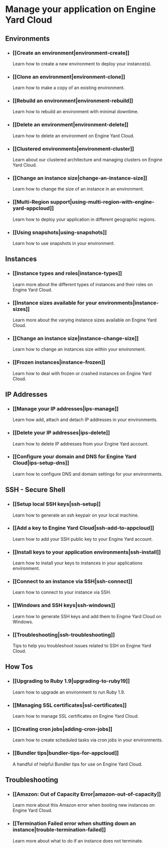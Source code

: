 # Manage your application on Engine Yard Cloud

## Environments

* ### [[Create an environment|environment-create]]
  Learn how to create a new environment to deploy your instance(s).
  
* ### [[Clone an environment|environment-clone]]
  Learn how to make a copy of an existing environment.

* ### [[Rebuild an environment|environment-rebuild]]
  Learn how to rebuild an environment with minimal downtime.

* ### [[Delete an environment|environment-delete]]
  Learn how to delete an environment on Engine Yard Cloud.

* ### [[Clustered environments|environment-cluster]]
  Learn about our clustered architecture and managing clusters on Engine Yard Cloud.

* ### [[Change an instance size|change-an-instance-size]]
  Learn how to change the size of an instance in an environment.

* ### [[Multi-Region support|using-multi-region-with-engine-yard-appcloud]]
  Learn how to deploy your application in different geographic regions.

* ### [[Using snapshots|using-snapshots]]
  Learn how to use snapshots in your environment.

## Instances

* ### [[Instance types and roles|instance-types]]
  Learn more about the different types of instances and their roles on Engine Yard Cloud.

* ### [[Instance sizes available for your environments|instance-sizes]]
  Learn more about the varying instance sizes available on Engine Yard Cloud.
  
* ### [[Change an instance size|instance-change-size]]
  Learn how to change an instances size within your environment.
  
* ### [[Frozen instances|instance-frozen]]
  Learn how to deal with frozen or crashed instances on Engine Yard Cloud.

## IP Addresses

* ### [[Manage your IP addresses|ips-manage]]
  Learn how add, attach and detach IP addresses in your environments.
  
* ### [[Delete your IP addresses|ips-delete]]
  Learn how to delete IP addresses from your Engine Yard account.

* ### [[Configure your domain and DNS for Engine Yard Cloud|ips-setup-dns]]
  Learn how to configure DNS and domain settings for your environments.

## SSH - Secure Shell

* ### [[Setup local SSH keys|ssh-setup]]
  Learn how to generate an ssh keypair on your local machine.
  
* ### [[Add a key to Engine Yard Cloud|ssh-add-to-appcloud]]
  Learn how to add your SSH public key to your Engine Yard account.
  
* ### [[Install keys to your application environments|ssh-install]]
  Learn how to install your keys to instances in your applications environment.

* ### [[Connect to an instance via SSH|ssh-connect]]
  Learn how to connect to your instance via SSH.
  
* ### [[Windows and SSH keys|ssh-windows]]
  Learn how to generate SSH keys and add them to Engine Yard Cloud on Windows.
  
* ### [[Troubleshooting|ssh-troubleshooting]]
  Tips to help you troubleshoot issues related to SSH on Engine Yard Cloud.

## How Tos

* ### [[Upgrading to Ruby 1.9|upgrading-to-ruby19]]
  Learn how to upgrade an environment to run Ruby 1.9.
  
* ### [[Managing SSL certificates|ssl-certificates]]
  Learn how to manage SSL certificates on Engine Yard Cloud.
  
* ### [[Creating cron jobs|adding-cron-jobs]]
  Learn how to create scheduled tasks via cron jobs in your environments.
  
* ### [[Bundler tips|bundler-tips-for-appcloud]]
  A handful of helpful Bundler tips for use on Engine Yard Cloud.


## Troubleshooting

* ### [[Amazon: Out of Capacity Error|amazon-out-of-capacity]]
  Learn more about this Amazon error when booting new instances on Engine Yard Cloud.

* ### [[Termination Failed error when shutting down an instance|trouble-termination-failed]]
  Learn more about what to do if an instance does not terminate.